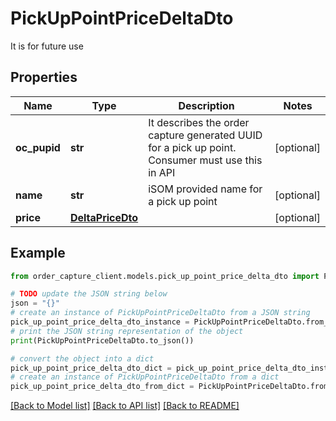 # PickUpPointPriceDeltaDto

It is for future use

## Properties

Name | Type | Description | Notes
------------ | ------------- | ------------- | -------------
**oc_pupid** | **str** | It describes the order capture generated UUID for a pick up point. Consumer must use this in API | [optional] 
**name** | **str** | iSOM provided name for a pick up point | [optional] 
**price** | [**DeltaPriceDto**](DeltaPriceDto.md) |  | [optional] 

## Example

```python
from order_capture_client.models.pick_up_point_price_delta_dto import PickUpPointPriceDeltaDto

# TODO update the JSON string below
json = "{}"
# create an instance of PickUpPointPriceDeltaDto from a JSON string
pick_up_point_price_delta_dto_instance = PickUpPointPriceDeltaDto.from_json(json)
# print the JSON string representation of the object
print(PickUpPointPriceDeltaDto.to_json())

# convert the object into a dict
pick_up_point_price_delta_dto_dict = pick_up_point_price_delta_dto_instance.to_dict()
# create an instance of PickUpPointPriceDeltaDto from a dict
pick_up_point_price_delta_dto_from_dict = PickUpPointPriceDeltaDto.from_dict(pick_up_point_price_delta_dto_dict)
```
[[Back to Model list]](../README.md#documentation-for-models) [[Back to API list]](../README.md#documentation-for-api-endpoints) [[Back to README]](../README.md)


